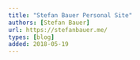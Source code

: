 ```yaml
---
title: "Stefan Bauer Personal Site"
authors: [Stefan Bauer]
url: https://stefanbauer.me/
types: [blog]
added: 2018-05-19
---
```


